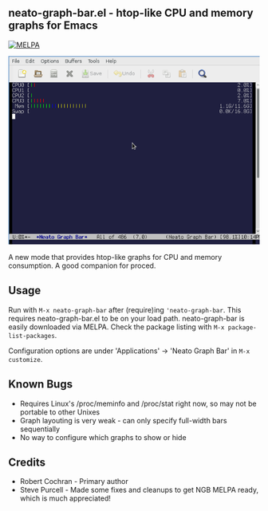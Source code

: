 neato-graph-bar.el - htop-like CPU and memory graphs for Emacs
--------
[![MELPA](https://melpa.org/packages/neato-graph-bar-badge.svg)](https://melpa.org/#/neato-graph-bar)

![neato-graph-bar picture](neato-graph-bar.png)

A new mode that provides htop-like graphs for CPU and memory consumption. A good
companion for proced.

Usage
--------
Run with `M-x neato-graph-bar` after (require)ing `'neato-graph-bar`. This
requires neato-graph-bar.el to be on your load path. neato-graph-bar is easily
downloaded via MELPA. Check the package listing with `M-x package-list-packages`.

Configuration options are under 'Applications' -> 'Neato Graph Bar' in
`M-x customize`.

Known Bugs
--------
* Requires Linux's /proc/meminfo and /proc/stat right now, so may not be
portable to other Unixes
* Graph layouting is very weak - can only specify full-width bars sequentially
* No way to configure which graphs to show or hide

Credits
--------
* Robert Cochran - Primary author
* Steve Purcell - Made some fixes and cleanups to get NGB MELPA ready, which is much appreciated!
